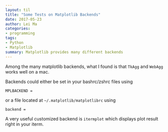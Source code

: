 ```yaml
---
layout: til
title: "Some Tests on Matplotlib Backends"
date: 2017-05-23
author: Lei Ma
categories:
- programming
tags:
- Python
- Matplotlib
summary: Matplotlib provides many different backends
---
```



Among the many matplotlib backends, what I found is that `TkAgg` and `WebAgg` works well on a mac.

Backends could either be set in your bashrc/zshrc files using

```
MPLBACKEND =
```

or a file located at `~/.matplotlib/matplotlibrc` using

```
backend =
```

A very useful customized backend is `itermplot` which displays plot result right in your iterm.
